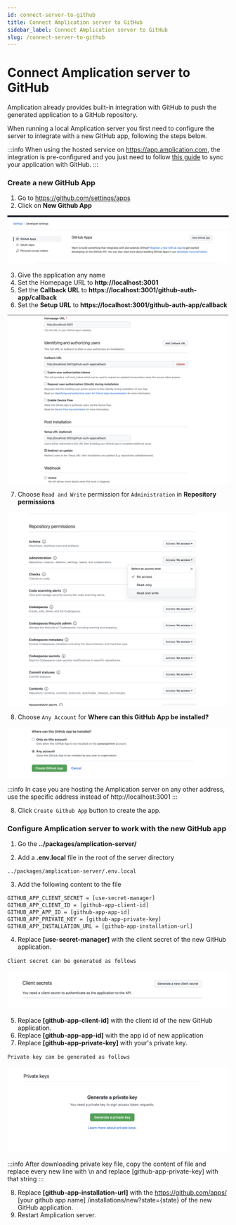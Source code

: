 ```yaml
---
id: connect-server-to-github
title: Connect Amplication server to GitHub
sidebar_label: Connect Amplication server to GitHub
slug: /connect-server-to-github
---
```


# Connect Amplication server to GitHub

Amplication already provides built-in integration with GitHub to push the generated application to a GitHub repository.

When running a local Amplication server you first need to configure the server to integrate with a new GitHub app, following the steps below.

:::info
When using the hosted service on https://app.amplication.com, the integration is pre-configured and you just need to follow [this guide](/docs/sync-with-github) to sync your application with GitHub.
:::

### Create a new GitHub App

1. Go to https://github.com/settings/apps
2. Click on **New Github App**

![](./assets/connect-server-to-github/new-github-app.png)

3. Give the application any name
4. Set the Homepage URL to **http://localhost:3001**
5. Set the **Callback URL** to **https://localhost:3001/github-auth-app/callback**
6. Set the **Setup URL** to **https://localhost:3001/github-auth-app/callback**

![](./assets/connect-server-to-github/callback-and-setup-url.png)

7. Choose `Read and Write` permission for `Administration` in **Repository permissions**

![](./assets/connect-server-to-github/repository-permissions.png)

8. Choose `Any Account` for **Where can this GitHub App be installed?**

![](./assets/connect-server-to-github/where-to-install.png)

:::info
In case you are hosting the Amplication server on any other address, use the specific address instead of http://localhost:3001
:::

8. Click `Create Github App` button to create the app.

### Configure Amplication server to work with the new GitHub app

1. Go the **../packages/amplication-server/**

2. Add a **.env.local** file in the root of the server directory

```
../packages/amplication-server/.env.local
```

3. Add the following content to the file

```
GITHUB_APP_CLIENT_SECRET = [use-secret-manager]
GITHUB_APP_CLIENT_ID = [github-app-client-id]
GITHUB_APP_APP_ID = [github-app-app-id]
GITHUB_APP_PRIVATE_KEY = [github-app-private-key]
GITHUB_APP_INSTALLATION_URL = [github-app-installation-url]
```

4. Replace **[use-secret-manager]** with the client secret of the new GitHub application.

`Client secret can be generated as follows`

![](./assets/connect-server-to-github/new-client-secret.png)

5. Replace **[github-app-client-id]** with the client id of the new GitHub application. 
6. Replace **[github-app-app-id]** with the app id of new application 
7. Replace **[github-app-private-key]** with your's private key.

`Private key can be generated as follows`

![](./assets/connect-server-to-github/new-private-key.png)

:::info
After downloading private key file, copy the content of file and replace every new line with \n and replace [github-app-private-key] with that string
:::

8. Replace **[github-app-installation-url]** with the https://github.com/apps/ [your github app name] /installations/new?state={state} of the new GitHub application. 
9. Restart Amplication server.
